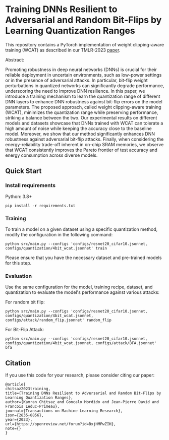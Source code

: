 # Training DNNs Resilient to Adversarial and Random Bit-Flips by Learning Quantization Ranges

This repository contains a PyTorch implementation of weight clipping-aware training (WCAT) as described in our TMLR-2023 [paper](https://openreview.net/forum?id=BxjHMPwZIH&).

Abstract:

Promoting robustness in deep neural networks (DNNs) is crucial for their reliable deployment in uncertain environments, such as low-power settings or in the presence of adversarial attacks. In particular, bit-flip weight perturbations in quantized networks can significantly degrade performance, underscoring the need to improve DNN resilience. In this paper, we introduce a training mechanism to learn the quantization range of different DNN layers to enhance DNN robustness against bit-flip errors on the model parameters. The proposed approach, called weight clipping-aware training (WCAT), minimizes the quantization range while preserving performance, striking a balance between the two. 
Our experimental results on different models and datasets showcase that DNNs trained with WCAT can tolerate a high amount of noise while keeping the accuracy close to the baseline model. Moreover, we show that our method significantly enhances DNN robustness against adversarial bit-flip attacks. Finally, when considering the energy-reliability trade-off inherent in on-chip SRAM memories, we observe that WCAT consistently improves the Pareto frontier of test accuracy and energy consumption across diverse models.

## Quick Start
### Install requirements
Python: 3.8+
```setup
pip install -r requirements.txt 
```

### Training
To train a model on a given dataset using a specific quantization method, modify the configuration in the following command:
```setup
python src/main.py --configs 'configs/resnet20_cifar10.jsonnet, configs/quantization/4bit_wcat.jsonnet' train
```
Please ensure that you have the necessary dataset and pre-trained models for this step.

### Evaluation
Use the same configuration for the model, training recipe, dataset, and quantization to evaluate the model's performance against various attacks:

For random bit flip:
```setup
python src/main.py --configs 'configs/resnet20_cifar10.jsonnet, configs/quantization/4bit_wcat.jsonnet, configs/attack/random_flip.jsonnet' random_flip
```
For Bit-Flip Attack:
```setup
python src/main.py --configs 'configs/resnet20_cifar10.jsonnet, configs/quantization/4bit_wcat.jsonnet, configs/attack/BFA.jsonnet' bfa
```

## Citation
If you use this code for your research, please consider citing our paper:
```setup
@article{
chitsaz2023training,
title={Training DNNs Resilient to Adversarial and Random Bit-Flips by Learning Quantization Ranges},
author={Kamran Chitsaz and Goncalo Mordido and Jean-Pierre David and Francois Leduc-Primeau},
journal={Transactions on Machine Learning Research},
issn={2835-8856},
year={2023},
url={https://openreview.net/forum?id=BxjHMPwZIH},
note={}
}
```
